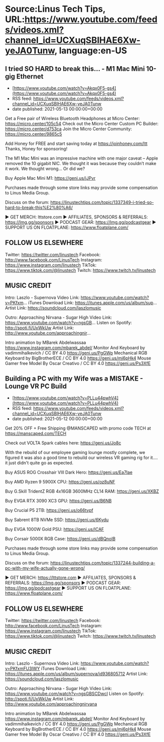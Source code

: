 # Source:Linus Tech Tips, URL:https://www.youtube.com/feeds/videos.xml?channel_id=UCXuqSBlHAE6Xw-yeJA0Tunw, language:en-US

## I tried SO HARD to break this… - M1 Mac Mini 10-gig Ethernet
 - [https://www.youtube.com/watch?v=Akqx0F5-gs4](https://www.youtube.com/watch?v=Akqx0F5-gs4)
 - RSS feed: https://www.youtube.com/feeds/videos.xml?channel_id=UCXuqSBlHAE6Xw-yeJA0Tunw
 - date published: 2021-05-13 00:00:00+00:00

Get a Free pair of Wireless Bluetooth Headphones at Micro Center: https://micro.center/105c54
Check out the Micro Center Custom PC Builder: https://micro.center/d753ca
Join the Micro Center Community: https://micro.center/9865c5

Add Honey for FREE and start saving today at https://joinhoney.com/ltt
Thanks, Honey for sponsoring!

The M1 Mac Mini was an impressive machine with one major caveat – Apple removed the 10 gigabit NIC. We thought it was because they couldn’t make it work. We thought wrong… Or did we?

Buy Apple Mac Mini M1: https://geni.us/jJPvr

Purchases made through some store links may provide some compensation to Linus Media Group.

Discuss on the forum: https://linustechtips.com/topic/1337349-i-tried-so-hard-to-break-this%E2%80%A6/

► GET MERCH: lttstore.com
► AFFILIATES, SPONSORS & REFERRALS: https://lmg.gg/sponsors
► PODCAST GEAR: https://lmg.gg/podcastgear
► SUPPORT US ON FLOATPLANE: https://www.floatplane.com/

FOLLOW US ELSEWHERE
---------------------------------------------------  
Twitter: https://twitter.com/linustech
Facebook: http://www.facebook.com/LinusTech
Instagram: https://www.instagram.com/linustech
TikTok: https://www.tiktok.com/@linustech
Twitch: https://www.twitch.tv/linustech

MUSIC CREDIT
---------------------------------------------------
Intro: Laszlo - Supernova
Video Link: https://www.youtube.com/watch?v=PKfxm...
iTunes Download Link: https://itunes.apple.com/us/album/sup...
Artist Link: https://soundcloud.com/laszlomusic

Outro: Approaching Nirvana - Sugar High
Video Link: https://www.youtube.com/watch?v=ngsGB...
Listen on Spotify: http://spoti.fi/UxWkUw
Artist Link: http://www.youtube.com/approachingnir...

Intro animation by MBarek Abdelwassaa https://www.instagram.com/mbarek_abdel/
Monitor And Keyboard by vadimmihalkevich / CC BY 4.0  https://geni.us/PgGWp
Mechanical RGB Keyboard by BigBrotherECE / CC BY 4.0 https://geni.us/mj6pHk4
Mouse Gamer free Model By Oscar Creativo / CC BY 4.0 https://geni.us/Ps3XfE

## Building a PC with my Wife was a MISTAKE - Lounge VR PC Build
 - [https://www.youtube.com/watch?v=PLLu44pwhV4](https://www.youtube.com/watch?v=PLLu44pwhV4)
 - RSS feed: https://www.youtube.com/feeds/videos.xml?channel_id=UCXuqSBlHAE6Xw-yeJA0Tunw
 - date published: 2021-05-12 00:00:00+00:00

Get 20% OFF + Free Shipping @MANSCAPED with promo code TECH at
https://manscaped.com/TECH

Check out VOLTA Spark cables here: https://geni.us/Jo8c

With the rebuild of our employee gaming lounge mostly complete, we figured it was also a good time to rebuild our wireless VR gaming rig for it.... it just didn't quite go as expected.


Buy ASUS ROG Crosshair VIII Dark Hero: https://geni.us/Ea7Iae

Buy AMD Ryzen 9 5900X CPU: https://geni.us/oz8uNF

Buy G.Skill TridentZ RGB 4x16GB 3600MHz CL14 RAM: https://geni.us/XKBZ

Buy EVGA RTX 3090 XC3 GPU: https://geni.us/B6NB

Buy Crucial P5 2TB: https://geni.us/o66tvpf

Buy Sabrent 8TB NVMe SSD: https://geni.us/6Kydu

Buy EVGA 1000W Gold PSU: https://geni.us/ICAF

Buy Corsair 5000X RGB Case: https://geni.us/dBQnolB

Purchases made through some store links may provide some compensation to Linus Media Group.

Discuss on the forum: https://linustechtips.com/topic/1337244-building-a-pc-with-my-wife-actually-gone-wrong/

► GET MERCH: https://lttstore.com
► AFFILIATES, SPONSORS & REFERRALS: https://lmg.gg/sponsors
► PODCAST GEAR: https://lmg.gg/podcastgear
► SUPPORT US ON FLOATPLANE: https://www.floatplane.com/

FOLLOW US ELSEWHERE
---------------------------------------------------  
Twitter: https://twitter.com/linustech
Facebook: http://www.facebook.com/LinusTech
Instagram: https://www.instagram.com/linustech
TikTok: https://www.tiktok.com/@linustech
Twitch: https://www.twitch.tv/linustech

MUSIC CREDIT
---------------------------------------------------
Intro: Laszlo - Supernova
Video Link: https://www.youtube.com/watch?v=PKfxmFU3lWY
iTunes Download Link: https://itunes.apple.com/us/album/supernova/id936805712
Artist Link: https://soundcloud.com/laszlomusic

Outro: Approaching Nirvana - Sugar High
Video Link: https://www.youtube.com/watch?v=ngsGBSCDwcI
Listen on Spotify: http://spoti.fi/UxWkUw
Artist Link: http://www.youtube.com/approachingnirvana

Intro animation by MBarek Abdelwassaa https://www.instagram.com/mbarek_abdel/
Monitor And Keyboard by vadimmihalkevich / CC BY 4.0  https://geni.us/PgGWp
Mechanical RGB Keyboard by BigBrotherECE / CC BY 4.0 https://geni.us/mj6pHk4
Mouse Gamer free Model By Oscar Creativo / CC BY 4.0 https://geni.us/Ps3XfE


